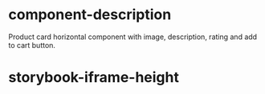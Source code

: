 # component-description
Product card horizontal component with image, description, rating and add to cart button.

# storybook-iframe-height